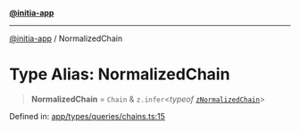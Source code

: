 [**@initia-app**](../types.md)

***

[@initia-app](../types.md) / NormalizedChain

# Type Alias: NormalizedChain

> **NormalizedChain** = `Chain` & `z.infer`\<*typeof* [`zNormalizedChain`](../variables/zNormalizedChain.md)\>

Defined in: [app/types/queries/chains.ts:15](https://github.com/hanwong/app-v2/blob/b6cc29462bca0bededdcec342d091f91e17e428a/app/types/queries/chains.ts#L15)

